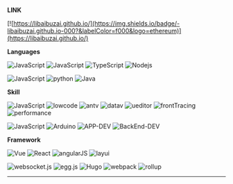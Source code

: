 **LINK**

[![https://libaibuzai.github.io/](https://img.shields.io/badge/-libaibuzai.github.io-000?&labelColor=f000&logo=ethereum)](https://libaibuzai.github.io/)

**Languages**

![JavaScript](https://img.shields.io/badge/日常:-red)
![JavaScript](https://img.shields.io/badge/JavaScript-000?&logo=JavaScript&labelColor=000)
![TypeScript](https://img.shields.io/badge/TypeScript-000?&logo=TypeScript&labelColor=000)
![Nodejs   ](https://img.shields.io/badge/Nodejs%20%20%20%20-000?&logo=nodedotjs&labelColor=000)

![JavaScript](https://img.shields.io/badge/偶尔:-red)
![python](https://img.shields.io/badge/python-000?&logo=apple&labelColor=000)
![Java](https://img.shields.io/badge/Java-000?&logo=Dart&labelColor=000)

**Skill**

![JavaScript](https://img.shields.io/badge/日常:-red)
![lowcode](https://img.shields.io/badge/lowcode-000?logo=HTML5&labelColor=000)
![antv](https://img.shields.io/badge/antv-000?&logo=qgis&labelColor=000)
![datav](https://img.shields.io/badge/datav-000?&logo=personio&labelColor=000)
![ueditor](https://img.shields.io/badge/ueditor-000?&logo=producthunt&labelColor=000)
![frontTracing](https://img.shields.io/badge/frontTracing-000?&logo=ethereum&labelColor=000)
![performance](https://img.shields.io/badge/performance-000?&logo=ethereum&labelColor=000)

![JavaScript](https://img.shields.io/badge/偶尔:-red)
![Arduino](https://img.shields.io/badge/Arduino-000?&logo=Arduino&labelColor=000)
![APP-DEV](https://img.shields.io/badge/APP--DEV-000?logo=APPLE&labelColor=000)
![BackEnd-DEV](https://img.shields.io/badge/树莓派--DEV-000?logo=RaspberryPi&labelColor=A22846)

**Framework**

![Vue](https://img.shields.io/badge/Vue-000?&logo=Vuedotjs&labelColor=000)
![React](https://img.shields.io/badge/React-000?&logo=React&labelColor=000)
![angularJS](https://img.shields.io/badge/angular-000?&logo=NextdotJS&labelColor=000)
![layui](https://img.shields.io/badge/layui-000?&logo=webgl&labelColor=000)

![websocket.js](https://img.shields.io/badge/websocket-000?&logo=ethereum&labelColor=000)
![egg.js](https://img.shields.io/badge/egg-000?&logo=ethereum&labelColor=000)
![Hugo](https://img.shields.io/badge/Hugo-000?&logo=Hugo&labelColor=000)
![webpack](https://img.shields.io/badge/webpack-000?&logo=Hugo&labelColor=000)
![rollup](https://img.shields.io/badge/rollup-000?&logo=Hugo&labelColor=000)

---
